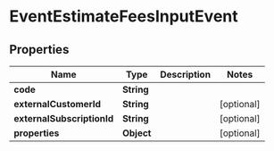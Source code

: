 

# EventEstimateFeesInputEvent


## Properties

| Name | Type | Description | Notes |
|------------ | ------------- | ------------- | -------------|
|**code** | **String** |  |  |
|**externalCustomerId** | **String** |  |  [optional] |
|**externalSubscriptionId** | **String** |  |  [optional] |
|**properties** | **Object** |  |  [optional] |



